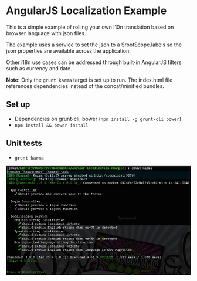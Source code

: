# AngularJS Localization Example
This is a simple example of rolling your own l10n translation based on browser language with json files.

The example uses a service to set the json to a $rootScope.labels so the json properties are available across the application.

Other i18n use cases can be addressed through built-in AngularJS filters such as currency and date.

**Note:** Only the `grunt karma` target is set up to run. The index.html file references dependencies instead of the concat/minified bundles.

## Set up

- Dependencies on grunt-cli, bower (`npm install -g grunt-cli bower`)
- `npm install && bower install`

## Unit tests

- `grunt karma`

![Output from grunt karma](test/unit-tests.png?raw=true "Unit Tests")
